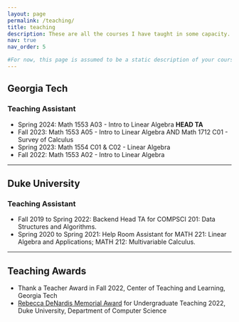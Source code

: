 ```yaml
---
layout: page
permalink: /teaching/
title: teaching
description: These are all the courses I have taught in some capacity.
nav: true
nav_order: 5

#For now, this page is assumed to be a static description of your courses. You can convert it to a collection similar to `_projects/` so that you can have a dedicated page for each course. Organize your courses by years, topics, or universities, however you like!
---
```


## Georgia Tech

### Teaching Assistant
- Spring 2024: Math 1553 A03 - Intro to Linear Algebra **HEAD TA**
- Fall 2023: Math 1553 A05 - Intro to Linear Algebra AND Math 1712 C01 - Survey of Calculus
- Spring 2023: Math 1554 C01 & C02 - Linear Algebra
- Fall 2022: Math 1553 A02 - Intro to Linear Algebra

---

## Duke University

### Teaching Assistant
- Fall 2019 to Spring 2022: Backend Head TA for COMPSCI 201: Data Structures and Algorithms.
- Spring 2020 to Spring 2021: Help Room Assistant for MATH 221: Linear Algebra and Applications; MATH 212: Multivariable Calculus.

---

## Teaching Awards
- Thank a Teacher Award in Fall 2022, Center of Teaching and Learning, Georgia Tech
- [Rebecca DeNardis Memorial Award](https://cs.duke.edu/news/undergraduate-awards-2022) for Undergraduate Teaching 2022, Duke University, Department of Computer Science